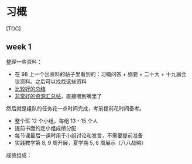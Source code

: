 # 习概

[TOC]

## week 1

整理一些资料：

- 在 98 上一个出资料的帖子里看到的：习概问答 + 纲要 + 二十大 + 十九届会议资料。之后可以找找这些资料
- [比较好的总结](https://www.cc98.org/topic/5807496)
- [非常好的资源汇总帖](https://www.cc98.org/topic/5503148)，直接喂到嘴里了

然后就是组队的任务花一点时间完成，考前提前花时间备考。

- 整个班 12 个小组，每组 13 - 15 个人
- 提前书面约定小组成绩分配
- 每节课最后一课时用于小组讨论和发言，不需要提前准备
- 实践教学第 8, 9 周开展，夏学期 5, 6 周展示（八八战略）

成绩组成：

